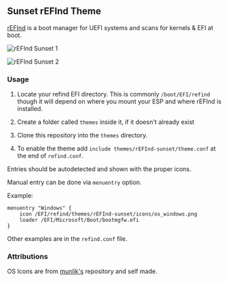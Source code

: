 ## Sunset rEFInd Theme

[rEFInd](http://www.rodsbooks.com/refind/) is a boot manager for UEFI systems and scans for kernels & EFI at boot.

![rEFInd Sunset 1](https://i.imgur.com/TcoNQeg.jpg)

![rEFInd Sunset 2](https://i.imgur.com/2NBuuaR.jpg)

### Usage

 1. Locate your refind EFI directory. This is commonly `/boot/EFI/refind`
    though it will depend on where you mount your ESP and where rEFInd is
    installed.

 2. Create a folder called `themes` inside it, if it doesn't already exist

 3. Clone this repository into the `themes` directory.

 4. To enable the theme add `include themes/rEFInd-sunset/theme.conf` at the end of
    `refind.conf`.
    
Entries should be autodetected and shown with the proper icons.

Manual entry can be done via `menuentry` option.

Example:

```
menuentry "Windows" {
	icon /EFI/refind/themes/rEFInd-sunset/icons/os_windows.png
	loader /EFI/Microsoft/Boot/bootmgfw.efi
}
```

Other examples are in the `refind.conf` file.

### Attributions

OS Icons are from [munlik's](https://github.com/munlik/refind-theme-regular) repository and self made.
